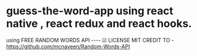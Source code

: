 # guess-the-word-app using react native , react redux and react hooks.
using  FREE RANDOM WORDS API  ---- ☑ LICENSE MIT CREDIT TO -  https://github.com/mcnaveen/Random-Words-API
